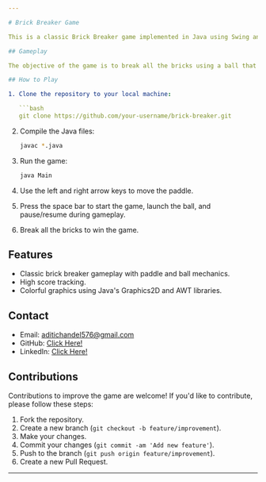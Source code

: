 ```yaml
---

# Brick Breaker Game

This is a classic Brick Breaker game implemented in Java using Swing and AWT libraries.

## Gameplay

The objective of the game is to break all the bricks using a ball that bounces off a paddle. The player controls the paddle's horizontal movement using the left and right arrow keys. The ball bounces off walls, the paddle, and bricks. When the ball hits a brick, the brick is destroyed, and the player earns points. The game ends when all bricks are destroyed or the ball falls below the paddle.

## How to Play

1. Clone the repository to your local machine:

   ```bash
   git clone https://github.com/your-username/brick-breaker.git
   ```

2. Compile the Java files:

   ```bash
   javac *.java
   ```

3. Run the game:

   ```bash
   java Main
   ```

4. Use the left and right arrow keys to move the paddle.
5. Press the space bar to start the game, launch the ball, and pause/resume during gameplay.
6. Break all the bricks to win the game.

## Features

- Classic brick breaker gameplay with paddle and ball mechanics.
- High score tracking.
- Colorful graphics using Java's Graphics2D and AWT libraries.

## Contact

- Email: aditichandel576@gmail.com
- GitHub: [Click Here!](https://github.com/AditiChandel)
- LinkedIn: [Click Here!](https://www.linkedin.com/in/aditi-chandel-49114a2b5/)

## Contributions

Contributions to improve the game are welcome! If you'd like to contribute, please follow these steps:

1. Fork the repository.
2. Create a new branch (`git checkout -b feature/improvement`).
3. Make your changes.
4. Commit your changes (`git commit -am 'Add new feature'`).
5. Push to the branch (`git push origin feature/improvement`).
6. Create a new Pull Request.
---
```




